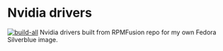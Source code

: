 # Nvidia drivers

[![build-all](https://github.com/perpixel/nvidia-driver-rpms/actions/workflows/build.yml/badge.svg)](https://github.com/perpixel/nvidia-driver-rpms/actions/workflows/build.yml)
Nvidia drivers built from RPMFusion repo for my own Fedora Silverblue image.
